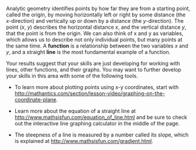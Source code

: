 Analytic geometry identifies points by how far they are from a starting point, called the origin, by moving horizontally left or right by some distance (the *x*-direction) and vertically up or down by a distance (the *y*-direction). The point (*x*, *y*) describes the horizontal distance *x*, and the vertical distance *y*, that the point is from the origin. We can also think of x and y as variables, which allows us to describe not only individual points, but many points at the same time. A **function** is a relationship between the two variables *x* and *y*, and a straight **line** is the most fundamental example of a function. 

Your results suggest that your skills are just developing for working with lines, other functions, and their graphs. You may want to further develop your skills in this area with some of the following tools. 

* To learn more about plotting points using x-y coordinates, start with http://mathantics.com/section/lesson-video/graphing-on-the-coordinate-plane. 

* Learn more about the equation of a straight line at http://www.mathsisfun.com/equation_of_line.html and be sure to check out the interactive line graphing calculator in the middle of the page. 

* The steepness of a line is measured by a number called its slope, which is explained at http://www.mathsisfun.com/gradient.html.
